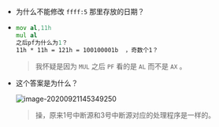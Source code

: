 + 为什么不能修改 `ffff:5` 那里存放的日期？

+ ```asm
  mov al,11h
  mul al
  之后pf为什么为1？
  11h * 11h = 121h = 100100001b  ，奇数个1？
  ```

  > 我怀疑是因为 `MUL` 之后 `PF` 看的是 `AL` 而不是 `AX` 。


+ 这个答案是为什么？

  ![image-20200921145349250](https://cdn.jsdelivr.net/gh/smallzhong/picgo-pic-bed@master/image-20200921145349250.png)

  > 操，原来1号中断源和3号中断源对应的处理程序是一样的。